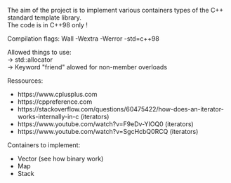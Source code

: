 The aim of the project is to implement various containers types of the C++ standard template library.<br/>
The code is in C++98 only !<br/>

Compilation flags: Wall -Wextra -Werror -std=c++98<br/>

Allowed things to use:<br/>
→ std::allocator<br/>
→ Keyword "friend" alowed for non-member overloads<br/>

Ressources: <br/> 
<ul>
  <li>https://www.cplusplus.com</li>
  <li>https://cppreference.com</li>
  <li>https://stackoverflow.com/questions/60475422/how-does-an-iterator-works-internally-in-c (iterators)</li>
  <li>https://www.youtube.com/watch?v=F9eDv-YIOQ0 (iterators)</li>
  <li>https://www.youtube.com/watch?v=SgcHcbQ0RCQ (iterators)</li>
</ul>

Containers to implement:<br/>
<ul>
  <li>Vector (see how binary work)</li>
  <li>Map</li>
  <li>Stack</li>
</ul>
